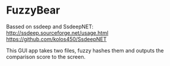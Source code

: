 # FuzzyBear

Bassed on ssdeep and SsdeepNET:
http://ssdeep.sourceforge.net/usage.html
https://github.com/kolos450/SsdeepNET

This GUI app takes two files, fuzzy hashes them and outputs the comparison score to the screen.
